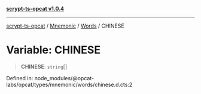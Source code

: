 [**scrypt-ts-opcat v1.0.4**](../../../../../README.md)

***

[scrypt-ts-opcat](../../../../../README.md) / [Mnemonic](../../../README.md) / [Words](../README.md) / CHINESE

# Variable: CHINESE

> **CHINESE**: `string`[]

Defined in: node\_modules/@opcat-labs/opcat/types/mnemonic/words/chinese.d.cts:2
